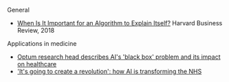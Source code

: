 General

* [When Is It Important for an Algorithm to Explain Itself?](https://hbr.org/2018/07/when-is-it-important-for-an-algorithm-to-explain-itself?utm_source=linkedin&utm_campaign=hbr&utm_medium=social) Harvard Business Review, 2018

Applications in medicine

* [Optum research head describes AI's 'black box' problem and its impact on healthcare](https://www.mobihealthnews.com/content/optum-research-head-describes-ais-black-box-problem-and-its-impact-healthcare)
* ['It's going to create a revolution': how AI is transforming the NHS](https://www.theguardian.com/technology/2018/jul/04/its-going-create-revolution-how-ai-transforming-nhs)


